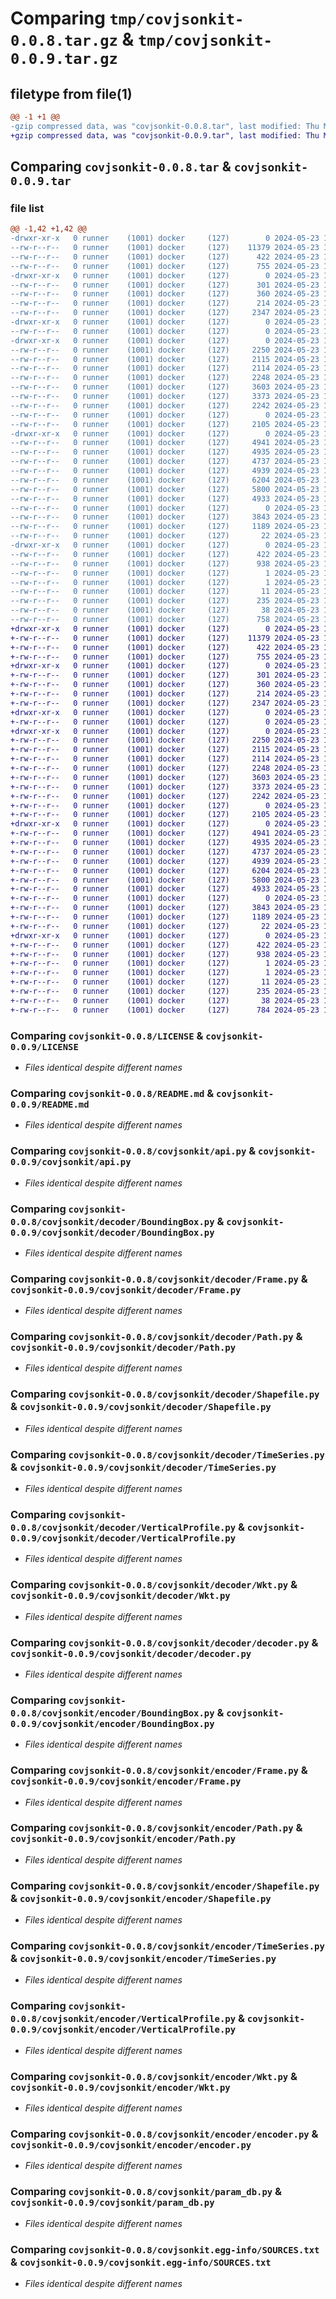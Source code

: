 # Comparing `tmp/covjsonkit-0.0.8.tar.gz` & `tmp/covjsonkit-0.0.9.tar.gz`

## filetype from file(1)

```diff
@@ -1 +1 @@
-gzip compressed data, was "covjsonkit-0.0.8.tar", last modified: Thu May 23 14:32:01 2024, max compression
+gzip compressed data, was "covjsonkit-0.0.9.tar", last modified: Thu May 23 14:55:01 2024, max compression
```

## Comparing `covjsonkit-0.0.8.tar` & `covjsonkit-0.0.9.tar`

### file list

```diff
@@ -1,42 +1,42 @@
-drwxr-xr-x   0 runner    (1001) docker     (127)        0 2024-05-23 14:32:01.192847 covjsonkit-0.0.8/
--rw-r--r--   0 runner    (1001) docker     (127)    11379 2024-05-23 14:31:50.000000 covjsonkit-0.0.8/LICENSE
--rw-r--r--   0 runner    (1001) docker     (127)      422 2024-05-23 14:32:01.192847 covjsonkit-0.0.8/PKG-INFO
--rw-r--r--   0 runner    (1001) docker     (127)      755 2024-05-23 14:31:50.000000 covjsonkit-0.0.8/README.md
-drwxr-xr-x   0 runner    (1001) docker     (127)        0 2024-05-23 14:32:01.188847 covjsonkit-0.0.8/covjsonkit/
--rw-r--r--   0 runner    (1001) docker     (127)      301 2024-05-23 14:31:50.000000 covjsonkit-0.0.8/covjsonkit/Coverage.py
--rw-r--r--   0 runner    (1001) docker     (127)      360 2024-05-23 14:31:50.000000 covjsonkit-0.0.8/covjsonkit/CoverageCollection.py
--rw-r--r--   0 runner    (1001) docker     (127)      214 2024-05-23 14:31:50.000000 covjsonkit-0.0.8/covjsonkit/__init__.py
--rw-r--r--   0 runner    (1001) docker     (127)     2347 2024-05-23 14:31:50.000000 covjsonkit-0.0.8/covjsonkit/api.py
-drwxr-xr-x   0 runner    (1001) docker     (127)        0 2024-05-23 14:32:01.188847 covjsonkit-0.0.8/covjsonkit/data/
--rw-r--r--   0 runner    (1001) docker     (127)        0 2024-05-23 14:31:50.000000 covjsonkit-0.0.8/covjsonkit/data/__init__.py
-drwxr-xr-x   0 runner    (1001) docker     (127)        0 2024-05-23 14:32:01.192847 covjsonkit-0.0.8/covjsonkit/decoder/
--rw-r--r--   0 runner    (1001) docker     (127)     2250 2024-05-23 14:31:50.000000 covjsonkit-0.0.8/covjsonkit/decoder/BoundingBox.py
--rw-r--r--   0 runner    (1001) docker     (127)     2115 2024-05-23 14:31:50.000000 covjsonkit-0.0.8/covjsonkit/decoder/Frame.py
--rw-r--r--   0 runner    (1001) docker     (127)     2114 2024-05-23 14:31:50.000000 covjsonkit-0.0.8/covjsonkit/decoder/Path.py
--rw-r--r--   0 runner    (1001) docker     (127)     2248 2024-05-23 14:31:50.000000 covjsonkit-0.0.8/covjsonkit/decoder/Shapefile.py
--rw-r--r--   0 runner    (1001) docker     (127)     3603 2024-05-23 14:31:50.000000 covjsonkit-0.0.8/covjsonkit/decoder/TimeSeries.py
--rw-r--r--   0 runner    (1001) docker     (127)     3373 2024-05-23 14:31:50.000000 covjsonkit-0.0.8/covjsonkit/decoder/VerticalProfile.py
--rw-r--r--   0 runner    (1001) docker     (127)     2242 2024-05-23 14:31:50.000000 covjsonkit-0.0.8/covjsonkit/decoder/Wkt.py
--rw-r--r--   0 runner    (1001) docker     (127)        0 2024-05-23 14:31:50.000000 covjsonkit-0.0.8/covjsonkit/decoder/__init__.py
--rw-r--r--   0 runner    (1001) docker     (127)     2105 2024-05-23 14:31:50.000000 covjsonkit-0.0.8/covjsonkit/decoder/decoder.py
-drwxr-xr-x   0 runner    (1001) docker     (127)        0 2024-05-23 14:32:01.192847 covjsonkit-0.0.8/covjsonkit/encoder/
--rw-r--r--   0 runner    (1001) docker     (127)     4941 2024-05-23 14:31:50.000000 covjsonkit-0.0.8/covjsonkit/encoder/BoundingBox.py
--rw-r--r--   0 runner    (1001) docker     (127)     4935 2024-05-23 14:31:50.000000 covjsonkit-0.0.8/covjsonkit/encoder/Frame.py
--rw-r--r--   0 runner    (1001) docker     (127)     4737 2024-05-23 14:31:50.000000 covjsonkit-0.0.8/covjsonkit/encoder/Path.py
--rw-r--r--   0 runner    (1001) docker     (127)     4939 2024-05-23 14:31:50.000000 covjsonkit-0.0.8/covjsonkit/encoder/Shapefile.py
--rw-r--r--   0 runner    (1001) docker     (127)     6204 2024-05-23 14:31:50.000000 covjsonkit-0.0.8/covjsonkit/encoder/TimeSeries.py
--rw-r--r--   0 runner    (1001) docker     (127)     5800 2024-05-23 14:31:50.000000 covjsonkit-0.0.8/covjsonkit/encoder/VerticalProfile.py
--rw-r--r--   0 runner    (1001) docker     (127)     4933 2024-05-23 14:31:50.000000 covjsonkit-0.0.8/covjsonkit/encoder/Wkt.py
--rw-r--r--   0 runner    (1001) docker     (127)        0 2024-05-23 14:31:50.000000 covjsonkit-0.0.8/covjsonkit/encoder/__init__.py
--rw-r--r--   0 runner    (1001) docker     (127)     3843 2024-05-23 14:31:50.000000 covjsonkit-0.0.8/covjsonkit/encoder/encoder.py
--rw-r--r--   0 runner    (1001) docker     (127)     1189 2024-05-23 14:31:50.000000 covjsonkit-0.0.8/covjsonkit/param_db.py
--rw-r--r--   0 runner    (1001) docker     (127)       22 2024-05-23 14:31:50.000000 covjsonkit-0.0.8/covjsonkit/version.py
-drwxr-xr-x   0 runner    (1001) docker     (127)        0 2024-05-23 14:32:01.188847 covjsonkit-0.0.8/covjsonkit.egg-info/
--rw-r--r--   0 runner    (1001) docker     (127)      422 2024-05-23 14:32:00.000000 covjsonkit-0.0.8/covjsonkit.egg-info/PKG-INFO
--rw-r--r--   0 runner    (1001) docker     (127)      938 2024-05-23 14:32:01.000000 covjsonkit-0.0.8/covjsonkit.egg-info/SOURCES.txt
--rw-r--r--   0 runner    (1001) docker     (127)        1 2024-05-23 14:32:00.000000 covjsonkit-0.0.8/covjsonkit.egg-info/dependency_links.txt
--rw-r--r--   0 runner    (1001) docker     (127)        1 2024-05-23 14:32:00.000000 covjsonkit-0.0.8/covjsonkit.egg-info/not-zip-safe
--rw-r--r--   0 runner    (1001) docker     (127)       11 2024-05-23 14:32:00.000000 covjsonkit-0.0.8/covjsonkit.egg-info/top_level.txt
--rw-r--r--   0 runner    (1001) docker     (127)      235 2024-05-23 14:31:50.000000 covjsonkit-0.0.8/pyproject.toml
--rw-r--r--   0 runner    (1001) docker     (127)       38 2024-05-23 14:32:01.192847 covjsonkit-0.0.8/setup.cfg
--rw-r--r--   0 runner    (1001) docker     (127)      758 2024-05-23 14:31:50.000000 covjsonkit-0.0.8/setup.py
+drwxr-xr-x   0 runner    (1001) docker     (127)        0 2024-05-23 14:55:01.913174 covjsonkit-0.0.9/
+-rw-r--r--   0 runner    (1001) docker     (127)    11379 2024-05-23 14:54:51.000000 covjsonkit-0.0.9/LICENSE
+-rw-r--r--   0 runner    (1001) docker     (127)      422 2024-05-23 14:55:01.913174 covjsonkit-0.0.9/PKG-INFO
+-rw-r--r--   0 runner    (1001) docker     (127)      755 2024-05-23 14:54:51.000000 covjsonkit-0.0.9/README.md
+drwxr-xr-x   0 runner    (1001) docker     (127)        0 2024-05-23 14:55:01.909174 covjsonkit-0.0.9/covjsonkit/
+-rw-r--r--   0 runner    (1001) docker     (127)      301 2024-05-23 14:54:51.000000 covjsonkit-0.0.9/covjsonkit/Coverage.py
+-rw-r--r--   0 runner    (1001) docker     (127)      360 2024-05-23 14:54:51.000000 covjsonkit-0.0.9/covjsonkit/CoverageCollection.py
+-rw-r--r--   0 runner    (1001) docker     (127)      214 2024-05-23 14:54:51.000000 covjsonkit-0.0.9/covjsonkit/__init__.py
+-rw-r--r--   0 runner    (1001) docker     (127)     2347 2024-05-23 14:54:51.000000 covjsonkit-0.0.9/covjsonkit/api.py
+drwxr-xr-x   0 runner    (1001) docker     (127)        0 2024-05-23 14:55:01.909174 covjsonkit-0.0.9/covjsonkit/data/
+-rw-r--r--   0 runner    (1001) docker     (127)        0 2024-05-23 14:54:51.000000 covjsonkit-0.0.9/covjsonkit/data/__init__.py
+drwxr-xr-x   0 runner    (1001) docker     (127)        0 2024-05-23 14:55:01.913174 covjsonkit-0.0.9/covjsonkit/decoder/
+-rw-r--r--   0 runner    (1001) docker     (127)     2250 2024-05-23 14:54:51.000000 covjsonkit-0.0.9/covjsonkit/decoder/BoundingBox.py
+-rw-r--r--   0 runner    (1001) docker     (127)     2115 2024-05-23 14:54:51.000000 covjsonkit-0.0.9/covjsonkit/decoder/Frame.py
+-rw-r--r--   0 runner    (1001) docker     (127)     2114 2024-05-23 14:54:51.000000 covjsonkit-0.0.9/covjsonkit/decoder/Path.py
+-rw-r--r--   0 runner    (1001) docker     (127)     2248 2024-05-23 14:54:51.000000 covjsonkit-0.0.9/covjsonkit/decoder/Shapefile.py
+-rw-r--r--   0 runner    (1001) docker     (127)     3603 2024-05-23 14:54:51.000000 covjsonkit-0.0.9/covjsonkit/decoder/TimeSeries.py
+-rw-r--r--   0 runner    (1001) docker     (127)     3373 2024-05-23 14:54:51.000000 covjsonkit-0.0.9/covjsonkit/decoder/VerticalProfile.py
+-rw-r--r--   0 runner    (1001) docker     (127)     2242 2024-05-23 14:54:51.000000 covjsonkit-0.0.9/covjsonkit/decoder/Wkt.py
+-rw-r--r--   0 runner    (1001) docker     (127)        0 2024-05-23 14:54:51.000000 covjsonkit-0.0.9/covjsonkit/decoder/__init__.py
+-rw-r--r--   0 runner    (1001) docker     (127)     2105 2024-05-23 14:54:51.000000 covjsonkit-0.0.9/covjsonkit/decoder/decoder.py
+drwxr-xr-x   0 runner    (1001) docker     (127)        0 2024-05-23 14:55:01.913174 covjsonkit-0.0.9/covjsonkit/encoder/
+-rw-r--r--   0 runner    (1001) docker     (127)     4941 2024-05-23 14:54:51.000000 covjsonkit-0.0.9/covjsonkit/encoder/BoundingBox.py
+-rw-r--r--   0 runner    (1001) docker     (127)     4935 2024-05-23 14:54:51.000000 covjsonkit-0.0.9/covjsonkit/encoder/Frame.py
+-rw-r--r--   0 runner    (1001) docker     (127)     4737 2024-05-23 14:54:51.000000 covjsonkit-0.0.9/covjsonkit/encoder/Path.py
+-rw-r--r--   0 runner    (1001) docker     (127)     4939 2024-05-23 14:54:51.000000 covjsonkit-0.0.9/covjsonkit/encoder/Shapefile.py
+-rw-r--r--   0 runner    (1001) docker     (127)     6204 2024-05-23 14:54:51.000000 covjsonkit-0.0.9/covjsonkit/encoder/TimeSeries.py
+-rw-r--r--   0 runner    (1001) docker     (127)     5800 2024-05-23 14:54:51.000000 covjsonkit-0.0.9/covjsonkit/encoder/VerticalProfile.py
+-rw-r--r--   0 runner    (1001) docker     (127)     4933 2024-05-23 14:54:51.000000 covjsonkit-0.0.9/covjsonkit/encoder/Wkt.py
+-rw-r--r--   0 runner    (1001) docker     (127)        0 2024-05-23 14:54:51.000000 covjsonkit-0.0.9/covjsonkit/encoder/__init__.py
+-rw-r--r--   0 runner    (1001) docker     (127)     3843 2024-05-23 14:54:51.000000 covjsonkit-0.0.9/covjsonkit/encoder/encoder.py
+-rw-r--r--   0 runner    (1001) docker     (127)     1189 2024-05-23 14:54:51.000000 covjsonkit-0.0.9/covjsonkit/param_db.py
+-rw-r--r--   0 runner    (1001) docker     (127)       22 2024-05-23 14:54:51.000000 covjsonkit-0.0.9/covjsonkit/version.py
+drwxr-xr-x   0 runner    (1001) docker     (127)        0 2024-05-23 14:55:01.909174 covjsonkit-0.0.9/covjsonkit.egg-info/
+-rw-r--r--   0 runner    (1001) docker     (127)      422 2024-05-23 14:55:01.000000 covjsonkit-0.0.9/covjsonkit.egg-info/PKG-INFO
+-rw-r--r--   0 runner    (1001) docker     (127)      938 2024-05-23 14:55:01.000000 covjsonkit-0.0.9/covjsonkit.egg-info/SOURCES.txt
+-rw-r--r--   0 runner    (1001) docker     (127)        1 2024-05-23 14:55:01.000000 covjsonkit-0.0.9/covjsonkit.egg-info/dependency_links.txt
+-rw-r--r--   0 runner    (1001) docker     (127)        1 2024-05-23 14:55:01.000000 covjsonkit-0.0.9/covjsonkit.egg-info/not-zip-safe
+-rw-r--r--   0 runner    (1001) docker     (127)       11 2024-05-23 14:55:01.000000 covjsonkit-0.0.9/covjsonkit.egg-info/top_level.txt
+-rw-r--r--   0 runner    (1001) docker     (127)      235 2024-05-23 14:54:51.000000 covjsonkit-0.0.9/pyproject.toml
+-rw-r--r--   0 runner    (1001) docker     (127)       38 2024-05-23 14:55:01.913174 covjsonkit-0.0.9/setup.cfg
+-rw-r--r--   0 runner    (1001) docker     (127)      784 2024-05-23 14:54:51.000000 covjsonkit-0.0.9/setup.py
```

### Comparing `covjsonkit-0.0.8/LICENSE` & `covjsonkit-0.0.9/LICENSE`

 * *Files identical despite different names*

### Comparing `covjsonkit-0.0.8/README.md` & `covjsonkit-0.0.9/README.md`

 * *Files identical despite different names*

### Comparing `covjsonkit-0.0.8/covjsonkit/api.py` & `covjsonkit-0.0.9/covjsonkit/api.py`

 * *Files identical despite different names*

### Comparing `covjsonkit-0.0.8/covjsonkit/decoder/BoundingBox.py` & `covjsonkit-0.0.9/covjsonkit/decoder/BoundingBox.py`

 * *Files identical despite different names*

### Comparing `covjsonkit-0.0.8/covjsonkit/decoder/Frame.py` & `covjsonkit-0.0.9/covjsonkit/decoder/Frame.py`

 * *Files identical despite different names*

### Comparing `covjsonkit-0.0.8/covjsonkit/decoder/Path.py` & `covjsonkit-0.0.9/covjsonkit/decoder/Path.py`

 * *Files identical despite different names*

### Comparing `covjsonkit-0.0.8/covjsonkit/decoder/Shapefile.py` & `covjsonkit-0.0.9/covjsonkit/decoder/Shapefile.py`

 * *Files identical despite different names*

### Comparing `covjsonkit-0.0.8/covjsonkit/decoder/TimeSeries.py` & `covjsonkit-0.0.9/covjsonkit/decoder/TimeSeries.py`

 * *Files identical despite different names*

### Comparing `covjsonkit-0.0.8/covjsonkit/decoder/VerticalProfile.py` & `covjsonkit-0.0.9/covjsonkit/decoder/VerticalProfile.py`

 * *Files identical despite different names*

### Comparing `covjsonkit-0.0.8/covjsonkit/decoder/Wkt.py` & `covjsonkit-0.0.9/covjsonkit/decoder/Wkt.py`

 * *Files identical despite different names*

### Comparing `covjsonkit-0.0.8/covjsonkit/decoder/decoder.py` & `covjsonkit-0.0.9/covjsonkit/decoder/decoder.py`

 * *Files identical despite different names*

### Comparing `covjsonkit-0.0.8/covjsonkit/encoder/BoundingBox.py` & `covjsonkit-0.0.9/covjsonkit/encoder/BoundingBox.py`

 * *Files identical despite different names*

### Comparing `covjsonkit-0.0.8/covjsonkit/encoder/Frame.py` & `covjsonkit-0.0.9/covjsonkit/encoder/Frame.py`

 * *Files identical despite different names*

### Comparing `covjsonkit-0.0.8/covjsonkit/encoder/Path.py` & `covjsonkit-0.0.9/covjsonkit/encoder/Path.py`

 * *Files identical despite different names*

### Comparing `covjsonkit-0.0.8/covjsonkit/encoder/Shapefile.py` & `covjsonkit-0.0.9/covjsonkit/encoder/Shapefile.py`

 * *Files identical despite different names*

### Comparing `covjsonkit-0.0.8/covjsonkit/encoder/TimeSeries.py` & `covjsonkit-0.0.9/covjsonkit/encoder/TimeSeries.py`

 * *Files identical despite different names*

### Comparing `covjsonkit-0.0.8/covjsonkit/encoder/VerticalProfile.py` & `covjsonkit-0.0.9/covjsonkit/encoder/VerticalProfile.py`

 * *Files identical despite different names*

### Comparing `covjsonkit-0.0.8/covjsonkit/encoder/Wkt.py` & `covjsonkit-0.0.9/covjsonkit/encoder/Wkt.py`

 * *Files identical despite different names*

### Comparing `covjsonkit-0.0.8/covjsonkit/encoder/encoder.py` & `covjsonkit-0.0.9/covjsonkit/encoder/encoder.py`

 * *Files identical despite different names*

### Comparing `covjsonkit-0.0.8/covjsonkit/param_db.py` & `covjsonkit-0.0.9/covjsonkit/param_db.py`

 * *Files identical despite different names*

### Comparing `covjsonkit-0.0.8/covjsonkit.egg-info/SOURCES.txt` & `covjsonkit-0.0.9/covjsonkit.egg-info/SOURCES.txt`

 * *Files identical despite different names*

